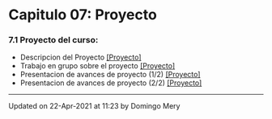 
# Capitulo 07: Proyecto
### 7.1 Proyecto del curso:
* Descripcion del Proyecto [[Proyecto]](https://github.com/domingomery/patrones/tree/master/proyecto)
* Trabajo en grupo sobre el proyecto [[Proyecto]](https://github.com/domingomery/patrones/tree/master/proyecto)
* Presentacion de avances de proyecto (1/2) [[Proyecto]](https://github.com/domingomery/patrones/tree/master/proyecto/PresentacionesAvance)
* Presentacion de avances de proyecto (2/2) [[Proyecto]](https://github.com/domingomery/patrones/tree/master/proyecto/PresentacionesAvance)
---


Updated on 22-Apr-2021 at 11:23 by Domingo Mery
